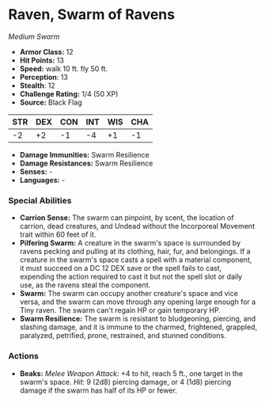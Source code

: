 # Raven, Swarm of Ravens

*Medium* *Swarm*

- **Armor Class:** 12
- **Hit Points:** 13 
- **Speed:** walk 10 ft. fly 50 ft.
- **Perception**: 13
- **Stealth**: 12
- **Challenge Rating:** 1/4 (50 XP)
- **Source:** Black Flag

| STR | DEX | CON | INT | WIS | CHA |
| --- | --- | --- | --- | --- | --- |
| -2 | +2 | -1 | -4 | +1 | -1 |

- **Damage Immunities:** Swarm Resilience
- **Damage Resistances:** Swarm Resilience
- **Senses:** -
- **Languages:** -

### Special Abilities

- **Carrion Sense:** The swarm can pinpoint, by scent, the location of carrion, dead creatures, and Undead without the Incorporeal Movement trait within 60 feet of it.
- **Pilfering Swarm:** A creature in the swarm's space is surrounded by ravens pecking and pulling at its clothing, hair, fur, and belongings. If a creature in the swarm's space casts a spell with a material component, it must succeed on a DC 12 DEX save or the spell fails to cast, expending the action required to cast it but not the spell slot or daily use, as the ravens steal the component.
- **Swarm:** The swarm can occupy another creature's space and vice versa, and the swarm can move through any opening large enough for a Tiny raven. The swarm can't regain HP or gain temporary HP.
- **Swarm Resilience:** The swarm is resistant to bludgeoning, piercing, and slashing damage, and it is immune to the charmed, frightened, grappled, paralyzed, petrified, prone, restrained, and stunned conditions.

### Actions

- **Beaks:** _Melee Weapon Attack:_ +4 to hit, reach 5 ft., one target in the swarm's space. _Hit:_ 9 (2d8) piercing damage, or 4 (1d8) piercing damage if the swarm has half of its HP or fewer.
